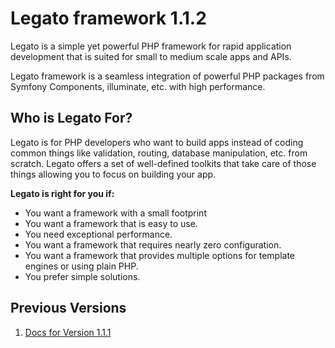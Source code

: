 # Legato framework 1.1.2

Legato is a simple yet powerful PHP framework for rapid application development that is suited for small to medium scale apps and APIs.

Legato framework is a seamless integration of powerful PHP packages from Symfony Components, illuminate, etc. with high performance.

## Who is Legato For?

Legato is for PHP developers who want to build apps instead of 
coding common things like validation, routing, database 
manipulation, etc. from scratch. Legato offers a set of 
well-defined toolkits that take care of those things allowing 
you to focus on building your app.

**Legato is right for you if:**

* You want a framework with a small footprint
* You want a framework that is easy to use.
* You need exceptional performance.
* You want a framework that requires nearly zero configuration.
* You want a framework that provides multiple options for template engines or using plain PHP.
* You prefer simple solutions.

## Previous Versions

1. [Docs for Version 1.1.1](https://docs.legatoframework.com/1.1.1)